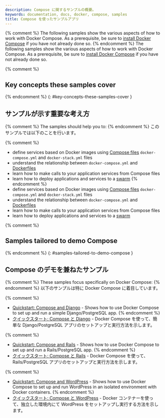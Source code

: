 ```yaml
---
description: Compose に関するサンプルの概要。
keywords: documentation, docs, docker, compose, samples
title: Compose を使ったサンプルアプリ
---
```


{% comment %}
The following samples show the various aspects of how to work with Docker
Compose. As a prerequisite, be sure to [install Docker
Compose](/compose/install/) if you have not already done so.
{% endcomment %}
The following samples show the various aspects of how to work with Docker
Compose. As a prerequisite, be sure to [install Docker
Compose](/compose/install/) if you have not already done so.

{% comment %}
## Key concepts these samples cover
{% endcomment %}
{: #key-concepts-these-samples-cover }
## サンプルが示す重要な考え方

{% comment %}
The samples should help you to:
{% endcomment %}
このサンプルでは以下のことを行います。

{% comment %}
- define services based on Docker images using
  [Compose files](/compose/compose-file.md) `docker-compose.yml` and
  `docker-stack.yml` files
- understand the relationship between `docker-compose.yml` and
  [Dockerfiles](/engine/reference/builder.md)
- learn how to make calls to your application services from Compose files
- learn how to deploy applications and services to a [swarm](/engine/swarm.md)
{% endcomment %}
- define services based on Docker images using
  [Compose files](/compose/compose-file.md) `docker-compose.yml` and
  `docker-stack.yml` files
- understand the relationship between `docker-compose.yml` and
  [Dockerfiles](/engine/reference/builder.md)
- learn how to make calls to your application services from Compose files
- learn how to deploy applications and services to a [swarm](/engine/swarm.md)

{% comment %}
## Samples tailored to demo Compose
{% endcomment %}
{: #samples-tailored-to-demo-compose }
## Compose のデモを兼ねたサンプル

{% comment %}
These samples focus specifically on Docker Compose:
{% endcomment %}
以下のサンプルは特に Docker Compose に着目しています。

{% comment %}
- [Quickstart: Compose and Django](/compose/django.md) - Shows how to use Docker Compose to set up and run a simple Django/PostgreSQL app.
{% endcomment %}
- [クイックスタート: Compose と Django](/compose/django.md) - Docker Compose を使って、簡単な Django/PostgreSQL アプリのセットアップと実行方法を示します。

{% comment %}
- [Quickstart: Compose and Rails](/compose/rails.md) - Shows how to use
Docker Compose to set up and run a Rails/PostgreSQL app.
{% endcomment %}
- [クイックスタート: Compose と Rails](/compose/rails.md) - Docker Compose を使って、Rails/PostgreSQL アプリのセットアップと実行方法を示します。

{% comment %}
- [Quickstart: Compose and WordPress](/compose/wordpress.md) - Shows how to
use Docker Compose to set up and run WordPress in an isolated environment
with Docker containers.
{% endcomment %}
- [クイックスタート: Compose と WordPress](/compose/wordpress.md) - Docker コンテナーを使って、独立した環境内にて WordPress をセットアップし実行する方法を示します。
